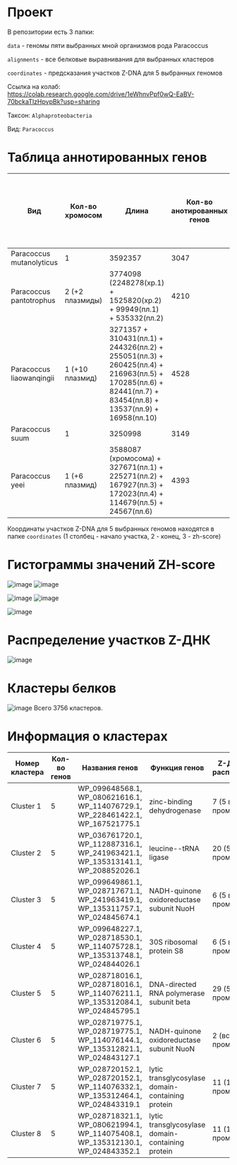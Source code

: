 # Проект

В репозитории есть 3 папки:

`data` - геномы пяти выбранных мной организмов рода Paracoccus

`alignments` - все белковые выравнивания для выбранных кластеров

`coordinates` - предсказания участков Z-DNA для 5 выбранных геномов

Ссылка на колаб: https://colab.research.google.com/drive/1eWhnvPpf0wQ-EaBV-70bckaTlzHpvpBk?usp=sharing

Таксон: `Alphaproteobacteria`

Вид: `Paracoccus` 

# Таблица аннотированных генов

| **Вид** | **Кол-во хромосом** | **Длина** | **Кол-во анотированных генов** | **Длина всех генов** | **Доля анотированных генов** | **Кол-во предсказанных участков z-dna** | **Кол-во участков с zh-score >500 и их общая длина** |
| ------------- | ------------- |--------------------| ---- | --- | --- | --- | ------ |
| Paracoccus mutanolyticus| 1 | 3592357 | 3047 | 2003651 | 55.78% | 3592357 | 60421; 586328  |
| Paracoccus pantotrophus| 2 (+2 плазмиды) | 3774098 (2248278(хр.1) + 1525820(хр.2) + 99949(пл.1) + 535332(пл.2) | 4210 | 3885491 | 88.12% | 4409379 | 57049; 550722 |
| Paracoccus liaowanqingii| 1 (+10 плазмид) | 3271357 + 310431(пл.1) + 244326(пл.2) + 255051(пл.3) + 260425(пл.4) + 216963(пл.5) + 170285(пл.6) + 82441(пл.7) + 83454(пл.8) + 13537(пл.9) + 16958(пл.10) | 4528 | 4181975 | 84.91% | 4925228 | 59765; 583944 |
| Paracoccus suum| 1 | 3250998 | 3149 | 2926464 | 90.02% | 3250998 | 57259; 556558 |
| Paracoccus yeei| 1 (+6 плазмид)  | 3588087 (хромосома) + 327671(пл.1) + 225271(пл.2) + 167927(пл.3) + 172023(пл.4) + 114679(пл.5) + 24567(пл.6)  | 4393 | 4111523 | 88.97% | 4620225 | 65631; 635310  |

Координаты участков Z-DNA для 5 выбранных геномов находятся в папке `coordinates` (1 столбец - начало участка, 2 - конец, 3 - zh-score)

# Гистограммы значений ZH-score

![image](https://user-images.githubusercontent.com/93254228/173683903-e8f3886d-2498-4871-81b8-f68eb5c8ca10.png)
![image](https://user-images.githubusercontent.com/93254228/173683933-3e71e518-2734-473f-96da-964854543299.png)

![image](https://user-images.githubusercontent.com/93254228/173683956-6cde75b2-a145-405f-89cb-2d79a7db8c05.png)
![image](https://user-images.githubusercontent.com/93254228/173683991-2daf431a-bea5-4c4f-b687-71dc31f68b31.png)

![image](https://user-images.githubusercontent.com/93254228/173684007-4e828f08-cf0c-457f-ac26-539f375ef1eb.png)

# Распределение участков Z-ДНК

![image](https://user-images.githubusercontent.com/93254228/173684159-0d79d8f5-6091-4cbe-8582-23695b6fa923.png)

# Кластеры белков

![image](https://user-images.githubusercontent.com/93254228/173684337-9fc68996-442d-4c90-9b4d-af0fb986ed63.png)
Всего 3756 кластеров.

# Информация о кластерах

| **Номер кластера** | **Кол-во генов** | **Названия генов** | **Функция генов** | **Z-ДНК и их расположение** | **Z-DNA score** | 
| ------------- | ------------- |--------------------| ---- | --- | ----- |
| Cluster 1| 5| WP_099648568.1,	WP_080621616.1,	WP_114076729.1,	WP_228461422.1,	WP_167521775.1 |zinc-binding dehydrogenase | 7 (5 в промоторе) | См. ниже | 
| Cluster 2| 5 | WP_036761720.1, WP_112887316.1,	WP_241963421.1,	WP_135313141.1,	WP_208852026.1 | leucine--tRNA ligase | 20 (5 в промоторе) | См. ниже | 
| Cluster 3| 5 | WP_099649861.1,	WP_028717671.1,	WP_241963419.1,	WP_135311757.1,	WP_024845674.1 | NADH-quinone oxidoreductase subunit NuoH | 6 (5 в промоторе) | См. ниже |
| Cluster 4| 5 | WP_099648227.1,	WP_028718530.1,	WP_114075728.1,	WP_135313748.1,	WP_024844026.1 | 30S ribosomal protein S8 |  6 (5 в промоторе) | См. ниже |
| Cluster 5| 5 | WP_028718016.1,	WP_028718016.1,	WP_114076211.1,	WP_135312084.1,	WP_024845795.1 | DNA-directed RNA polymerase subunit beta | 29 (5 в промоторе) | См. ниже |
| Cluster 6| 5 | WP_028719775.1,	WP_028719775.1,	WP_114076144.1,	WP_135312821.1,	WP_024843127.1 | NADH-quinone oxidoreductase subunit NuoN | 2 (все в промоторе) | См. ниже |
| Cluster 7| 5 | WP_028720152.1,	WP_028720152.1,	WP_114076332.1,	WP_135312464.1,	WP_024843319.1 | lytic transglycosylase domain-containing protein | 11 (1 в промоторе) | См. ниже |
| Cluster 8| 5 | WP_028718321.1,	WP_080621994.1,	WP_114075408.1,	WP_135312130.1,	WP_024843352.1 | lytic transglycosylase domain-containing protein | 11 (1 в промоторе) | См. ниже |
